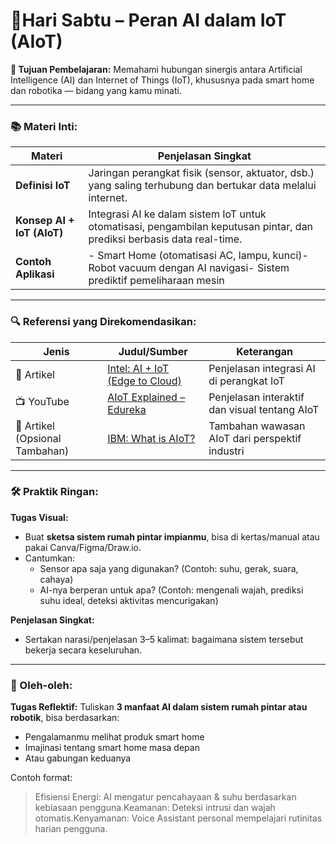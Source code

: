 # 🧠Hari Sabtu – Peran AI dalam IoT (AIoT)
**🎯 Tujuan Pembelajaran:**
Memahami hubungan sinergis antara Artificial Intelligence (AI) dan Internet of Things (IoT), khususnya pada smart home dan robotika — bidang yang kamu minati.

---

### 📚 Materi Inti:

| Materi | Penjelasan Singkat |
| --- | --- |
| **Definisi IoT** | Jaringan perangkat fisik (sensor, aktuator, dsb.) yang saling terhubung dan bertukar data melalui internet. |
| **Konsep AI + IoT (AIoT)** | Integrasi AI ke dalam sistem IoT untuk otomatisasi, pengambilan keputusan pintar, dan prediksi berbasis data real-time. |
| **Contoh Aplikasi** | - Smart Home (otomatisasi AC, lampu, kunci)- Robot vacuum dengan AI navigasi- Sistem prediktif pemeliharaan mesin |

---

### 🔍 Referensi yang Direkomendasikan:

| Jenis | Judul/Sumber | Keterangan |
| --- | --- | --- |
| 📄 Artikel | [Intel: AI + IoT (Edge to Cloud)](https://www.intel.com/content/www/us/en/internet-of-things/overview.html) | Penjelasan integrasi AI di perangkat IoT |
| 📺 YouTube | [AIoT Explained – Edureka](https://www.youtube.com/watch?v=nzrHU9SDtWc) | Penjelasan interaktif dan visual tentang AIoT |
| 📄 Artikel (Opsional Tambahan) | [IBM: What is AIoT?](https://www.ibm.com/blogs/internet-of-things/aiot/) | Tambahan wawasan AIoT dari perspektif industri |

---

### 🛠️ Praktik Ringan:

**Tugas Visual:**

- Buat **sketsa sistem rumah pintar impianmu**, bisa di kertas/manual atau pakai Canva/Figma/Draw.io.
- Cantumkan:
    - Sensor apa saja yang digunakan? (Contoh: suhu, gerak, suara, cahaya)
    - AI-nya berperan untuk apa? (Contoh: mengenali wajah, prediksi suhu ideal, deteksi aktivitas mencurigakan)

**Penjelasan Singkat:**

- Sertakan narasi/penjelasan 3–5 kalimat: bagaimana sistem tersebut bekerja secara keseluruhan.

---

### 🎁 Oleh-oleh:

**Tugas Reflektif:**
Tuliskan **3 manfaat AI dalam sistem rumah pintar atau robotik**, bisa berdasarkan:

- Pengalamanmu melihat produk smart home
- Imajinasi tentang smart home masa depan
- Atau gabungan keduanya

Contoh format:

> Efisiensi Energi: AI mengatur pencahayaan & suhu berdasarkan kebiasaan pengguna.Keamanan: Deteksi intrusi dan wajah otomatis.Kenyamanan: Voice Assistant personal mempelajari rutinitas harian pengguna.
